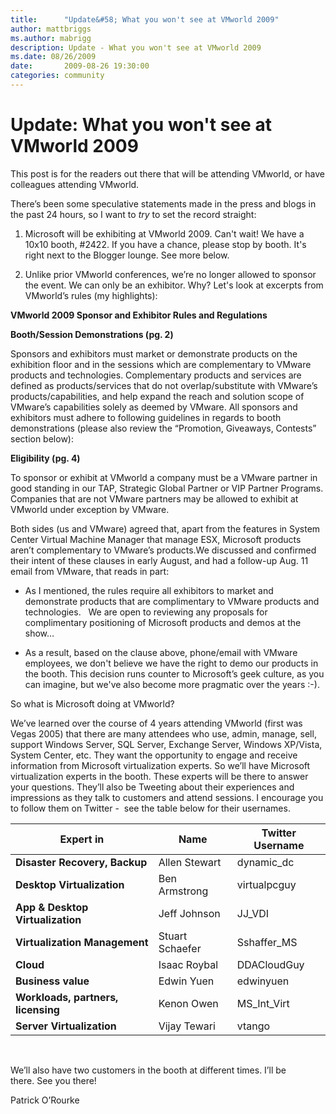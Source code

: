 ```yaml
---
title:      "Update&#58; What you won't see at VMworld 2009"
author: mattbriggs
ms.author: mabrigg
description: Update - What you won't see at VMworld 2009
ms.date: 08/26/2009
date:       2009-08-26 19:30:00
categories: community
---
```

# Update: What you won't see at VMworld 2009

This post is for the readers out there that will be attending VMworld, or have colleagues attending VMworld.  

There’s been some speculative statements made in the press and blogs in the past 24 hours, so I want to _try_ to set the record straight:

1. Microsoft will be exhibiting at VMworld 2009. Can't wait! We have a 10x10 booth, #2422. If you have a chance, please stop by booth. It's right next to the Blogger lounge. See more below.  

2. Unlike prior VMworld conferences, we’re no longer allowed to sponsor the event. We can only be an exhibitor. Why? Let's look at excerpts from VMworld’s rules (my highlights):

 **VMworld 2009 Sponsor and Exhibitor Rules and Regulations**

 **Booth/Session Demonstrations (pg. 2)**

Sponsors and exhibitors must market or demonstrate products on the exhibition floor and in the sessions which are complementary to VMware products and technologies. Complementary products and services are defined as products/services that do not overlap/substitute with VMware’s products/capabilities, and help expand the reach and solution scope of VMware’s capabilities solely as deemed by VMware. All sponsors and exhibitors must adhere to following guidelines in regards to booth demonstrations (please also review the “Promotion, Giveaways, Contests” section below):

 **Eligibility (pg. 4)**

To sponsor or exhibit at VMworld a company must be a VMware partner in good standing in our TAP, Strategic Global Partner or VIP Partner Programs. Companies that are not VMware partners may be allowed to exhibit at VMworld under exception by VMware.

Both sides (us and VMware) agreed that, apart from the features in System Center Virtual Machine Manager that manage ESX, Microsoft products aren’t complementary to VMware’s products.We discussed and confirmed their intent of these clauses in early August, and had a follow-up Aug. 11 email from VMware, that reads in part:

- As I mentioned, the rules require all exhibitors to market and demonstrate products that are complimentary to VMware products and technologies.   We are open to reviewing any proposals for complimentary positioning of Microsoft products and demos at the show…

- As a result, based on the clause above, phone/email with VMware employees, we don't believe we have the right to demo our products in the booth. This decision runs counter to Microsoft’s geek culture, as you can imagine, but we've also become more pragmatic over the years :-).  

So what is Microsoft doing at VMworld?  

We’ve learned over the course of 4 years attending VMworld (first was Vegas 2005) that there are many attendees who use, admin, manage, sell, support Windows Server, SQL Server, Exchange Server, Windows XP/Vista, System Center, etc. They want the opportunity to engage and receive information from Microsoft virtualization experts. So we’ll have Microsoft virtualization experts in the booth. These experts will be there to answer your questions. They’ll also be Tweeting about their experiences and impressions as they talk to customers and attend sessions. I encourage you to follow them on Twitter -  see the table below for their usernames.  


| **Expert in** | **Name** | **Twitter Username** |  
| --- | --- | --- |  
| **Disaster Recovery, Backup** | Allen Stewart | dynamic_dc |  
| **Desktop Virtualization** | Ben Armstrong | virtualpcguy |  
| **App & Desktop Virtualization** | Jeff Johnson | JJ_VDI |  
| **Virtualization Management** | Stuart Schaefer | Sshaffer_MS |  
| **Cloud** | Isaac Roybal | DDACloudGuy |  
| **Business value** | Edwin Yuen | edwinyuen |  
| **Workloads, partners, licensing** | Kenon Owen | MS_Int_Virt |  
| **Server Virtualization** | Vijay Tewari | vtango |  
 

We’ll also have two customers in the booth at different times. I’ll be there. See you there!

Patrick O’Rourke
